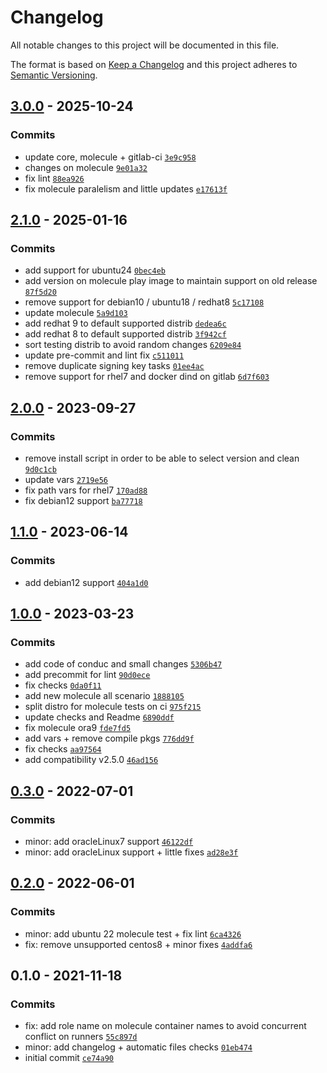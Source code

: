 # Changelog

All notable changes to this project will be documented in this file.

The format is based on [Keep a Changelog](https://keepachangelog.com/en/1.0.0/)
and this project adheres to [Semantic Versioning](https://semver.org/spec/v2.0.0.html).

## [3.0.0](https://github.com/lotusnoir/ansible-apps_snoopy/compare/2.1.0...3.0.0) - 2025-10-24

### Commits

- update core, molecule + gitlab-ci [`3e9c958`](https://github.com/lotusnoir/ansible-apps_snoopy/commit/3e9c958d7a6e3b9ea4e8ef85769b527679e50e67)
- changes on molecule [`9e01a32`](https://github.com/lotusnoir/ansible-apps_snoopy/commit/9e01a326207b30dac8472c3f6aa2e78ea33a8d16)
- fix lint [`88ea926`](https://github.com/lotusnoir/ansible-apps_snoopy/commit/88ea926a7c643ced6ccaaf25ffdadd0046fb8f4b)
- fix molecule paralelism and little updates [`e17613f`](https://github.com/lotusnoir/ansible-apps_snoopy/commit/e17613f7135412962ab7fd1e40f033d2f58855fd)

## [2.1.0](https://github.com/lotusnoir/ansible-apps_snoopy/compare/2.0.0...2.1.0) - 2025-01-16

### Commits

- add support for ubuntu24 [`0bec4eb`](https://github.com/lotusnoir/ansible-apps_snoopy/commit/0bec4eba0cc4eb07a3c346a3ec33e3939f62bb71)
- add version on molecule play image to maintain support on old release [`87f5d20`](https://github.com/lotusnoir/ansible-apps_snoopy/commit/87f5d207ec3a991328c67e3d12f8e0b5799a23cc)
- remove support for debian10 / ubuntu18 / redhat8 [`5c17108`](https://github.com/lotusnoir/ansible-apps_snoopy/commit/5c17108e7e7be489a9b311f56e30d0c95e1039d5)
- update molecule [`5a9d103`](https://github.com/lotusnoir/ansible-apps_snoopy/commit/5a9d103a4f24dd75c776542f3ef58505e62fff1f)
- add redhat 9 to default supported distrib [`dedea6c`](https://github.com/lotusnoir/ansible-apps_snoopy/commit/dedea6cea9a2c648d046b102d0e36208880dc1db)
- add redhat 8 to default supported distrib [`3f942cf`](https://github.com/lotusnoir/ansible-apps_snoopy/commit/3f942cf75cefbbdf159ed8e063b13ecd0ab8aaa0)
- sort testing distrib to avoid random changes [`6209e84`](https://github.com/lotusnoir/ansible-apps_snoopy/commit/6209e8407cf5a0fc8cf0ce5a8ac54d69bc222ca3)
- update pre-commit and lint fix [`c511011`](https://github.com/lotusnoir/ansible-apps_snoopy/commit/c511011086ce6e3259340054b6c1b7e46834edb5)
- remove duplicate signing key tasks [`01ee4ac`](https://github.com/lotusnoir/ansible-apps_snoopy/commit/01ee4ac27353a3a919a37f4ce9cada432b8a73a7)
- remove support for rhel7 and docker dind on gitlab [`6d7f603`](https://github.com/lotusnoir/ansible-apps_snoopy/commit/6d7f603d6c4de8ef4947b3bd1b48b773e83f7227)

## [2.0.0](https://github.com/lotusnoir/ansible-apps_snoopy/compare/1.1.0...2.0.0) - 2023-09-27

### Commits

- remove install script in order to be able to select version and clean [`9d0c1cb`](https://github.com/lotusnoir/ansible-apps_snoopy/commit/9d0c1cb1d9862de8fd86191983c06a4a20b906a3)
- update vars [`2719e56`](https://github.com/lotusnoir/ansible-apps_snoopy/commit/2719e5685a212a4710602ac4017aef60a1a0a1ef)
- fix path vars for rhel7 [`170ad88`](https://github.com/lotusnoir/ansible-apps_snoopy/commit/170ad881fa4c1b417058ba339637e95f8eb0e0ae)
- fix debian12 support [`ba77718`](https://github.com/lotusnoir/ansible-apps_snoopy/commit/ba77718adc0779740addb8f17fdd531d7b575cf0)

## [1.1.0](https://github.com/lotusnoir/ansible-apps_snoopy/compare/1.0.0...1.1.0) - 2023-06-14

### Commits

- add debian12 support [`404a1d0`](https://github.com/lotusnoir/ansible-apps_snoopy/commit/404a1d0b6d8765634dd667149253719b9e8b226e)

## [1.0.0](https://github.com/lotusnoir/ansible-apps_snoopy/compare/0.3.0...1.0.0) - 2023-03-23

### Commits

- add code of conduc and small changes [`5306b47`](https://github.com/lotusnoir/ansible-apps_snoopy/commit/5306b47429bd5f6ec38d38f03d4a2f42320a7655)
- add precommit for lint [`90d0ece`](https://github.com/lotusnoir/ansible-apps_snoopy/commit/90d0ece3e0712bab99462bcf293e0c399ab2c305)
- fix checks [`0da0f11`](https://github.com/lotusnoir/ansible-apps_snoopy/commit/0da0f113bd1b98e06db359b87aac4ef95a5535ff)
- add new molecule all scenario [`1888105`](https://github.com/lotusnoir/ansible-apps_snoopy/commit/188810553b7a9a2da1315f31d2630eb927835030)
- split distro for molecule tests on ci [`975f215`](https://github.com/lotusnoir/ansible-apps_snoopy/commit/975f2155bc185c0c9cb81f89d538aa269b1cf324)
- update checks and Readme [`6890ddf`](https://github.com/lotusnoir/ansible-apps_snoopy/commit/6890ddf5e7e77e6f73275efbcc9e1eae71623e56)
- fix molecule ora9 [`fde7fd5`](https://github.com/lotusnoir/ansible-apps_snoopy/commit/fde7fd53b36a64ae3726d945a60c980626af5c04)
- add vars + remove compile pkgs [`776dd9f`](https://github.com/lotusnoir/ansible-apps_snoopy/commit/776dd9fb5cc5f18264c0189b5c3b0e9645f1a419)
- fix checks [`aa97564`](https://github.com/lotusnoir/ansible-apps_snoopy/commit/aa97564789fe28fcc5d12a1367a2f07c03f15bb6)
- add compatibility v2.5.0 [`46ad156`](https://github.com/lotusnoir/ansible-apps_snoopy/commit/46ad15685f3f2fc7f509883e670acbca8a89c2e3)

## [0.3.0](https://github.com/lotusnoir/ansible-apps_snoopy/compare/0.2.0...0.3.0) - 2022-07-01

### Commits

- minor: add oracleLinux7 support [`46122df`](https://github.com/lotusnoir/ansible-apps_snoopy/commit/46122dfe7eec47ae987916aa1c25edb59f7a9d61)
- minor: add oracleLinux support + little fixes [`ad28e3f`](https://github.com/lotusnoir/ansible-apps_snoopy/commit/ad28e3f2713a1147da4982cb999a2f3ec37bbfd1)

## [0.2.0](https://github.com/lotusnoir/ansible-apps_snoopy/compare/0.1.0...0.2.0) - 2022-06-01

### Commits

- minor: add ubuntu 22 molecule test + fix lint [`6ca4326`](https://github.com/lotusnoir/ansible-apps_snoopy/commit/6ca43265a804a33e2db17b5351ba2640d3c040df)
- fix: remove unsupported centos8 + minor fixes [`4addfa6`](https://github.com/lotusnoir/ansible-apps_snoopy/commit/4addfa625a8377d7d17dd8d3b65f6bf8aa6ee199)

## 0.1.0 - 2021-11-18

### Commits

- fix: add role name on molecule container names to avoid concurrent conflict on runners [`55c897d`](https://github.com/lotusnoir/ansible-apps_snoopy/commit/55c897d37315a7c8eb0b3b2f09010cff8fc332e1)
- minor: add changelog + automatic files checks [`01eb474`](https://github.com/lotusnoir/ansible-apps_snoopy/commit/01eb474506cc1af9c9a3801d8bd387996fc3f9b2)
- initial commit [`ce74a90`](https://github.com/lotusnoir/ansible-apps_snoopy/commit/ce74a906197be0c6af71e563fd502950262e2e41)
